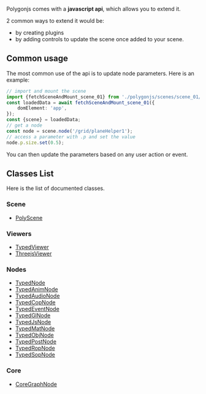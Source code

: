 Polygonjs comes with a **javascript api**, which allows you to extend it.

2 common ways to extend it would be:

-   by creating plugins
-   by adding controls to update the scene once added to your scene.

## Common usage

The most common use of the api is to update node parameters. Here is an example:

```ts
// import and mount the scene
import {fetchSceneAndMount_scene_01} from './polygonjs/scenes/scene_01/autogenerated/fetchSceneAndMount';
const loadedData = await fetchSceneAndMount_scene_01({
	domElement: 'app',
});
const {scene} = loadedData;
// get a node
const node = scene.node('/grid/planeHelper1');
// access a parameter with .p and set the value
node.p.size.set(0.5);
```

You can then update the parameters based on any user action or event.

## Classes List

Here is the list of documented classes.

### Scene

-   [PolyScene](/docs/api/PolyScene)

### Viewers

-   [TypedViewer](/docs/api/TypedViewer)
-   [ThreejsViewer](/docs/api/ThreejsViewer)

### Nodes

-   [TypedNode](/docs/api/TypedNode)
-   [TypedAnimNode](/docs/api/TypedAnimNode)
-   [TypedAudioNode](/docs/api/TypedAudioNode)
-   [TypedCopNode](/docs/api/TypedCopNode)
-   [TypedEventNode](/docs/api/TypedEventNode)
-   [TypedGlNode](/docs/api/TypedGlNode)
-   [TypedJsNode](/docs/api/TypedJsNode)
-   [TypedMatNode](/docs/api/TypedMatNode)
-   [TypedObjNode](/docs/api/TypedObjNode)
-   [TypedPostNode](/docs/api/TypedPostNode)
-   [TypedRopNode](/docs/api/TypedRopNode)
-   [TypedSopNode](/docs/api/TypedSopNode)

### Core

-   [CoreGraphNode](/docs/api/CoreGraphNode)
